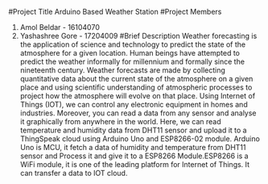 #Project Title
Arduino Based Weather Station
#Project Members
1) Amol Beldar - 16104070
2) Yashashree Gore - 17204009
#Brief Description
Weather forecasting is the application of science and technology to predict the state of the atmosphere for a given location. Human beings have attempted to predict the weather informally for millennium and formally since the nineteenth century. Weather forecasts are made by collecting quantitative data about the current state of the atmosphere on a given place and using scientific understanding of atmospheric processes to project how the atmosphere will evolve on that place. Using Internet of Things (IOT), we can control any electronic equipment in homes and industries. Moreover, you can read a data from any sensor and analyse it graphically from anywhere in the world. Here, we can read temperature and humidity data from DHT11 sensor and upload it to a ThingSpeak cloud using Arduino Uno and ESP8266-02 module. Arduino Uno is MCU, it fetch a data of humidity and temperature from DHT11 sensor and Process it and give it to a ESP8266 Module.ESP8266 is a WiFi module, it is one of the leading platform for Internet of Things. It can transfer a data to IOT cloud.
